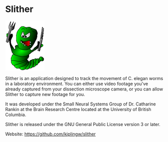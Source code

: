 # Slither
[![N|Solid](https://github.com/kiplingw/slither/blob/master/Resources/slither.png)](https://github.com/kiplingw/slither)

Slither is an application designed to track the movement of C. elegan worms in a
laboratory environment. You can either use video footage you've already captured
from your dissection microscope camera, or you can allow Slither to capture new
footage for you.

It was developed under the Small Neural Systems Group of Dr. Catharine Rankin at
the Brain Research Centre located at the University of British Columbia.

Slither is released under the GNU General Public License version 3 or later.

Website: <https://github.com/kiplingw/slither>

